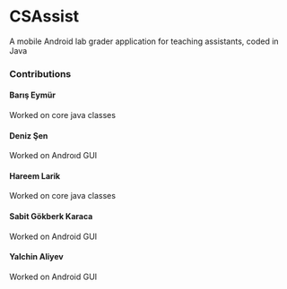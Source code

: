 # CSAssist
A mobile Android lab grader application for teaching assistants, coded in Java
### Contributions
#### Barış Eymür
Worked on core java classes
#### Deniz Şen
Worked on Androıd GUI
#### Hareem Larik
Worked on core java classes
#### Sabit Gökberk Karaca
Worked on Android GUI
#### Yalchin Aliyev
Worked on Android GUI
